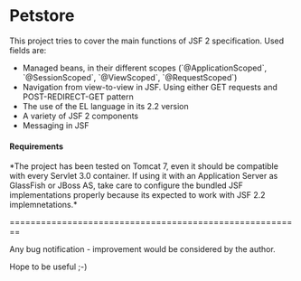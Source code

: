Petstore
========

This project tries to cover the main functions of JSF 2 specification. Used fields are:

<ul>

<li>Managed beans, in their different scopes (`@ApplicationScoped`, `@SessionScoped`, `@ViewScoped`, `@RequestScoped`)</li>

<li>Navigation from view-to-view in JSF. Using either GET requests and POST-REDIRECT-GET pattern</li>

<li>The use of the EL language in its 2.2 version</li>

<li>A variety of JSF 2 components</li>

<li>Messaging in JSF</li>

</ul>



<h4>Requirements</h4>
*The project has been tested on Tomcat 7, even it should be compatible with every Servlet 3.0 container. If using it with an Application Server as GlassFish or JBoss AS, take care to configure the bundled JSF implementations properly because its expected to work with JSF 2.2 implemnetations.*


========================================================

Any bug notification - improvement would be considered by the author.

Hope to be useful ;-)

